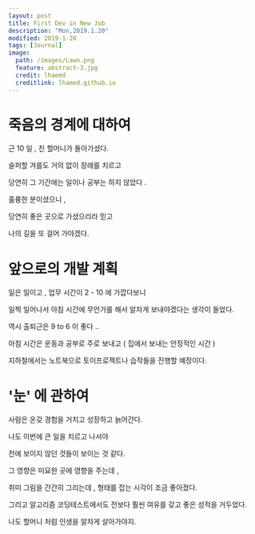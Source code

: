```yaml
---
layout: post
title: First Dev in New Job
description: "Mon,2019.1.20"
modified: 2019-1-20
tags: [Journal]
image:
  path: /images/Lawn.png
  feature: abstract-3.jpg
  credit: lhaemd
  creditlink: lhamed.github.io
---
```


# 죽음의 경계에 대하여 

근 10 일 , 친 할머니가 돌아가셨다. 

슬퍼할 겨를도 거의 없이 장례를 치르고 

당연히 그 기간에는 일이나 공부는 하지 않았다 . 

훌륭한 분이셨으니 , 

당연히 좋은 곳으로 가셨으리라 믿고 

나의 길을 또 걸어 가야겠다. 


# 앞으로의 개발 계획 

일은 일이고 , 업무 시간이 2 - 10 에 가깝다보니 

일찍 일어나서 아침 시간에 무언가를 해서 알차게 보내야겠다는 생각이 들었다.

역시 출퇴근은 9 to 6 이 좋다 .. 

아침 시간은 운동과 공부로 주로 보내고 ( 집에서 보내는 안정적인 시간 )

지하철에서는 노트북으로 토이프로젝트나 습작들을 진행할 예정이다. 

# '눈' 에 관하여 

사람은 온갖 경험을 거치고 성장하고 늙어간다. 

나도 이번에 큰 일을 치르고 나서야 

전에 보이지 않던 것들이 보이는 것 같다. 

그 영향은 미묘한 곳에 영향을 주는데 , 

취미 그림을 간간히 그리는데 , 형태를 잡는 시각이 조금 좋아졌다. 

그리고 알고리즘 코딩테스트에서도 전보다 훨씬 여유를 갖고 좋은 성적을 거두었다.

나도 할머니 처럼 인생을 알차게 살아가야지. 
